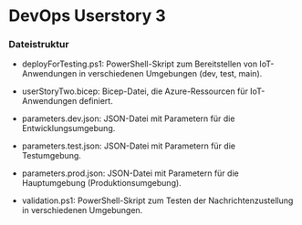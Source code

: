 # DevOps Userstory 3

### Dateistruktur

- deployForTesting.ps1: PowerShell-Skript zum Bereitstellen von IoT-Anwendungen in verschiedenen Umgebungen (dev, test, main).

- userStoryTwo.bicep: Bicep-Datei, die Azure-Ressourcen für IoT-Anwendungen definiert.

- parameters.dev.json: JSON-Datei mit Parametern für die Entwicklungsumgebung.

- parameters.test.json: JSON-Datei mit Parametern für die Testumgebung.

- parameters.prod.json: JSON-Datei mit Parametern für die Hauptumgebung (Produktionsumgebung).

- validation.ps1: PowerShell-Skript zum Testen der Nachrichtenzustellung in verschiedenen Umgebungen.

